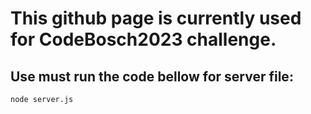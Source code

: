 # This github page is currently used for CodeBosch2023 challenge.
## Use must run the code bellow for server file:
```
node server.js
```
